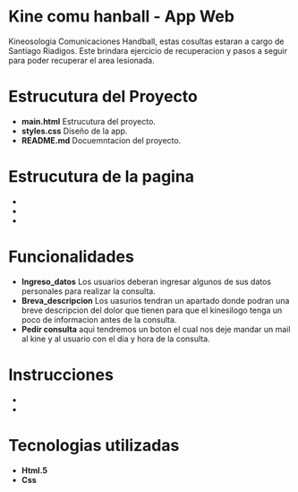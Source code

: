 # Kine comu hanball - App Web
Kineosologia Comunicaciones Handball, estas cosultas estaran a cargo de Santiago Riadigos. Este brindara ejercicio de recuperacion y pasos a seguir para poder recuperar el area lesionada.

# Estrucutura del Proyecto
- **main.html** Estrucutura del proyecto.
- **styles.css** Diseño de la app.
- **README.md** Docuemntacion del proyecto.

# Estrucutura de la pagina
-
-
-

# Funcionalidades
- **Ingreso_datos** Los usuarios deberan ingresar algunos de sus datos personales para realizar la consulta.
- **Breva_descripcion** Los uasurios tendran un apartado donde podran una breve descripcion del dolor que tienen para que el kinesilogo tenga un poco de informacion antes de la consulta.
- **Pedir consulta** aqui tendremos un boton el cual nos deje mandar un mail al kine y al usuario con el dia y hora de la consulta.

# Instrucciones
-
-

# Tecnologias utilizadas
- **Html.5**
- **Css**
